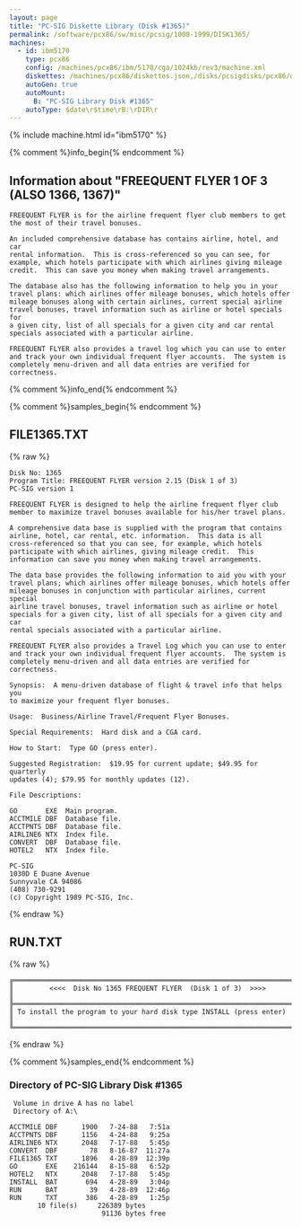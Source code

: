 ```yaml
---
layout: page
title: "PC-SIG Diskette Library (Disk #1365)"
permalink: /software/pcx86/sw/misc/pcsig/1000-1999/DISK1365/
machines:
  - id: ibm5170
    type: pcx86
    config: /machines/pcx86/ibm/5170/cga/1024kb/rev3/machine.xml
    diskettes: /machines/pcx86/diskettes.json,/disks/pcsigdisks/pcx86/diskettes.json
    autoGen: true
    autoMount:
      B: "PC-SIG Library Disk #1365"
    autoType: $date\r$time\rB:\rDIR\r
---
```


{% include machine.html id="ibm5170" %}

{% comment %}info_begin{% endcomment %}

## Information about "FREEQUENT FLYER 1 OF 3 (ALSO 1366, 1367)"

    FREEQUENT FLYER is for the airline frequent flyer club members to get
    the most of their travel bonuses.
    
    An included comprehensive database has contains airline, hotel, and car
    rental information.  This is cross-referenced so you can see, for
    example, which hotels participate with which airlines giving mileage
    credit.  This can save you money when making travel arrangements.
    
    The database also has the following information to help you in your
    travel plans: which airlines offer mileage bonuses, which hotels offer
    mileage bonuses along with certain airlines, current special airline
    travel bonuses, travel information such as airline or hotel specials for
    a given city, list of all specials for a given city and car rental
    specials associated with a particular airline.
    
    FREEQUENT FLYER also provides a travel log which you can use to enter
    and track your own individual frequent flyer accounts.  The system is
    completely menu-driven and all data entries are verified for
    correctness.
{% comment %}info_end{% endcomment %}

{% comment %}samples_begin{% endcomment %}

## FILE1365.TXT

{% raw %}
```
Disk No: 1365
Program Title: FREEQUENT FLYER version 2.15 (Disk 1 of 3)
PC-SIG version 1

FREEQUENT FLYER is designed to help the airline frequent flyer club
member to maximize travel bonuses available for his/her travel plans.

A comprehensive data base is supplied with the program that contains
airline, hotel, car rental, etc. information.  This data is all
cross-referenced so that you can see, for example, which hotels
participate with which airlines, giving mileage credit.  This
information can save you money when making travel arrangements.

The data base provides the following information to aid you with your
travel plans; which airlines offer mileage bonuses, which hotels offer
mileage bonuses in conjunction with particular airlines, current special
airline travel bonuses, travel information such as airline or hotel
specials for a given city, list of all specials for a given city and car
rental specials associated with a particular airline.

FREEQUENT FLYER also provides a Travel Log which you can use to enter
and track your own individual frequent flyer accounts.  The system is
completely menu-driven and all data entries are verified for
correctness.

Synopsis:  A menu-driven database of flight & travel info that helps you
to maximize your frequent flyer bonuses.

Usage:  Business/Airline Travel/Frequent Flyer Bonuses.

Special Requirements:  Hard disk and a CGA card.

How to Start:  Type GO (press enter).

Suggested Registration:  $19.95 for current update; $49.95 for quarterly
updates (4); $79.95 for monthly updates (12).

File Descriptions:

GO       EXE  Main program.
ACCTMILE DBF  Database file.
ACCTPNTS DBF  Database file.
AIRLINE6 NTX  Index file.
CONVERT  DBF  Database file.
HOTEL2   NTX  Index file.

PC-SIG
1030D E Duane Avenue
Sunnyvale CA 94086
(408) 730-9291
(c) Copyright 1989 PC-SIG, Inc.

```
{% endraw %}

## RUN.TXT

{% raw %}
```
╔═════════════════════════════════════════════════════════════════════════╗
║         <<<<  Disk No 1365 FREQUENT FLYER  (Disk 1 of 3)  >>>>          ║
╠═════════════════════════════════════════════════════════════════════════╣
║ To install the program to your hard disk type INSTALL (press enter)     ║
╚═════════════════════════════════════════════════════════════════════════╝
```
{% endraw %}

{% comment %}samples_end{% endcomment %}

### Directory of PC-SIG Library Disk #1365

     Volume in drive A has no label
     Directory of A:\

    ACCTMILE DBF      1900   7-24-88   7:51a
    ACCTPNTS DBF      1156   4-24-88   9:25a
    AIRLINE6 NTX      2048   7-17-88   5:45p
    CONVERT  DBF        78   8-16-87  11:27a
    FILE1365 TXT      1896   4-28-89  12:39p
    GO       EXE    216144   8-15-88   6:52p
    HOTEL2   NTX      2048   7-17-88   5:45p
    INSTALL  BAT       694   4-28-89   3:04p
    RUN      BAT        39   4-28-89  12:46p
    RUN      TXT       386   4-28-89   1:25p
           10 file(s)     226389 bytes
                           91136 bytes free

